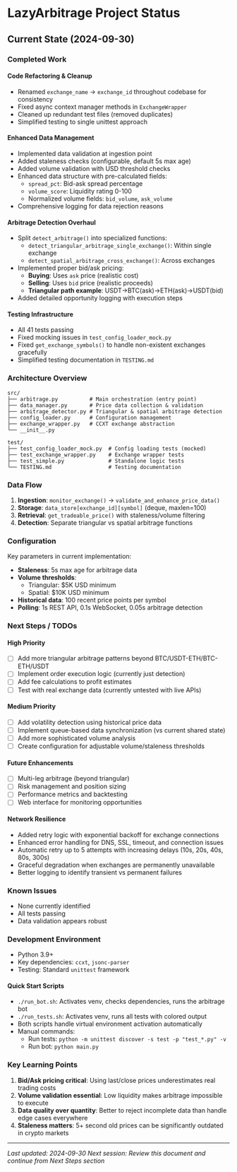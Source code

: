 # LazyArbitrage Project Status

## Current State (2024-09-30)

### **Completed Work**

#### **Code Refactoring & Cleanup**
- Renamed `exchange_name` → `exchange_id` throughout codebase for consistency
- Fixed async context manager methods in `ExchangeWrapper`
- Cleaned up redundant test files (removed duplicates)
- Simplified testing to single unittest approach

#### **Enhanced Data Management**
- Implemented data validation at ingestion point
- Added staleness checks (configurable, default 5s max age)
- Added volume validation with USD threshold checks
- Enhanced data structure with pre-calculated fields:
  - `spread_pct`: Bid-ask spread percentage
  - `volume_score`: Liquidity rating 0-100
  - Normalized volume fields: `bid_volume`, `ask_volume`
- Comprehensive logging for data rejection reasons

#### **Arbitrage Detection Overhaul**
- Split `detect_arbitrage()` into specialized functions:
  - `detect_triangular_arbitrage_single_exchange()`: Within single exchange
  - `detect_spatial_arbitrage_cross_exchange()`: Across exchanges
- Implemented proper bid/ask pricing:
  - **Buying**: Uses `ask` price (realistic cost)
  - **Selling**: Uses `bid` price (realistic proceeds)
  - **Triangular path example**: USDT→BTC(ask)→ETH(ask)→USDT(bid)
- Added detailed opportunity logging with execution steps

#### **Testing Infrastructure**
- All 41 tests passing
- Fixed mocking issues in `test_config_loader_mock.py`
- Fixed `get_exchange_symbols()` to handle non-existent exchanges gracefully
- Simplified testing documentation in `TESTING.md`

### **Architecture Overview**

```
src/
├── arbitrage.py          # Main orchestration (entry point)
├── data_manager.py       # Price data collection & validation
├── arbitrage_detector.py # Triangular & spatial arbitrage detection
├── config_loader.py      # Configuration management
├── exchange_wrapper.py   # CCXT exchange abstraction
└── __init__.py

test/
├── test_config_loader_mock.py  # Config loading tests (mocked)
├── test_exchange_wrapper.py    # Exchange wrapper tests
├── test_simple.py              # Standalone logic tests
└── TESTING.md                  # Testing documentation
```

### **Data Flow**

1. **Ingestion**: `monitor_exchange()` → `validate_and_enhance_price_data()`
2. **Storage**: `data_store[exchange_id][symbol]` (deque, maxlen=100)
3. **Retrieval**: `get_tradeable_price()` with staleness/volume filtering
4. **Detection**: Separate triangular vs spatial arbitrage functions

### **Configuration**

Key parameters in current implementation:
- **Staleness**: 5s max age for arbitrage data
- **Volume thresholds**:
  - Triangular: $5K USD minimum
  - Spatial: $10K USD minimum
- **Historical data**: 100 recent price points per symbol
- **Polling**: 1s REST API, 0.1s WebSocket, 0.05s arbitrage detection

### **Next Steps / TODOs**

#### **High Priority**
- [ ] Add more triangular arbitrage patterns beyond BTC/USDT-ETH/BTC-ETH/USDT
- [ ] Implement order execution logic (currently just detection)
- [ ] Add fee calculations to profit estimates
- [ ] Test with real exchange data (currently untested with live APIs)

#### **Medium Priority**
- [ ] Add volatility detection using historical price data
- [ ] Implement queue-based data synchronization (vs current shared state)
- [ ] Add more sophisticated volume analysis
- [ ] Create configuration for adjustable volume/staleness thresholds

#### **Future Enhancements**
- [ ] Multi-leg arbitrage (beyond triangular)
- [ ] Risk management and position sizing
- [ ] Performance metrics and backtesting
- [ ] Web interface for monitoring opportunities

#### **Network Resilience**
- Added retry logic with exponential backoff for exchange connections
- Enhanced error handling for DNS, SSL, timeout, and connection issues
- Automatic retry up to 5 attempts with increasing delays (10s, 20s, 40s, 80s, 300s)
- Graceful degradation when exchanges are permanently unavailable
- Better logging to identify transient vs permanent failures

### **Known Issues**
- None currently identified
- All tests passing
- Data validation appears robust

### **Development Environment**
- Python 3.9+
- Key dependencies: `ccxt`, `jsonc-parser`
- Testing: Standard `unittest` framework

#### **Quick Start Scripts**
- `./run_bot.sh`: Activates venv, checks dependencies, runs the arbitrage bot
- `./run_tests.sh`: Activates venv, runs all tests with colored output
- Both scripts handle virtual environment activation automatically
- Manual commands:
  - Run tests: `python -m unittest discover -s test -p "test_*.py" -v`
  - Run bot: `python main.py`

### **Key Learning Points**
1. **Bid/Ask pricing critical**: Using last/close prices underestimates real trading costs
2. **Volume validation essential**: Low liquidity makes arbitrage impossible to execute
3. **Data quality over quantity**: Better to reject incomplete data than handle edge cases everywhere
4. **Staleness matters**: 5+ second old prices can be significantly outdated in crypto markets

---

*Last updated: 2024-09-30*
*Next session: Review this document and continue from Next Steps section*